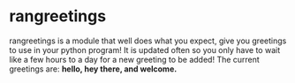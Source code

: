 # rangreetings

rangreetings is a module that well does what you expect, give you greetings to use in your python program! It is updated often so you only have to wait like a few hours to a day for a new greeting to be added! The current greetings are: **hello, hey there, and welcome.**